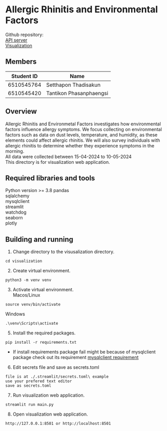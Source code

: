 # Allergic Rhinitis and Environmental Factors
Github repository:<br>
[API server](https://github.com/ReggieReo/Allergic-Rhinitis-and-Environmental-Factors)<br>
[Visualization](https://github.com/ReggieReo/Allergic-Visualisation)

## Members
| Student ID | Name|
| -------- | ------- |
| 6510545764| Setthapon Thadisakun|
| 6510545420 |Tantikon Phasanphaengsi|

## Overview
Allergic Rhinitis and Environmetal Factors investigates how environmental factors influence allergy symptoms. We focus collecting on environmental factors such as data on dust levels, temperature, and humidity, as these elements could affect allergic rhinitis. We will also survey individuals with allergic rhinitis to determine whether they experience symptoms in the morning.<br>
All data were collected between 15-04-2024 to 10-05-2024<br>
This directory is for visualization web application.


## Required libraries and tools
Python version >= 3.8
pandas<br>
sqlalchemy<br>
mysqlclient<br>
streamlit<br>
watchdog<br>
seaborn<br>
plotly<br>

## Building and running
1. Change directory to the visusalization directory.
```
cd visualization
```
2. Create virtual environment.
```
python3 -m venv venv
```
3. Activate virtual environment. <br>
Macos/Linux
```
source venv/bin/activate
```
Windows
```
.\venv\Scripts\activate
```
5. Install the required packages.
```
pip install -r requirements.txt
```
* If install requirements package fail might be because of mysqlclient package check out its requirement [mysqlclient requirement](https://github.com/PyMySQL/mysqlclient/blob/main/README.md#install)
6. Edit secrets file and save as secrets.toml
```
file is at ./.streamlit/secrets.toml\ example
use your prefered text editor
save as secrets.toml
```
7. Run visualization web application.
```
streamlit run main.py
```
8. Open visualization web application.
```
http://127.0.0.1:8501 or http://localhost:8501
```

